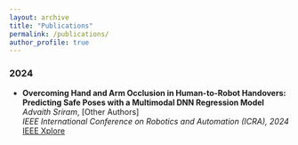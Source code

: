 ```yaml
---
layout: archive
title: "Publications"
permalink: /publications/
author_profile: true
---
```



### 2024

- **Overcoming Hand and Arm Occlusion in Human-to-Robot Handovers: Predicting Safe Poses with a Multimodal DNN Regression Model**  
  *Advaith Sriram*, [Other Authors]  
  _IEEE International Conference on Robotics and Automation (ICRA), 2024_  
  [IEEE Xplore](https://ieeexplore.ieee.org/document/10610777)